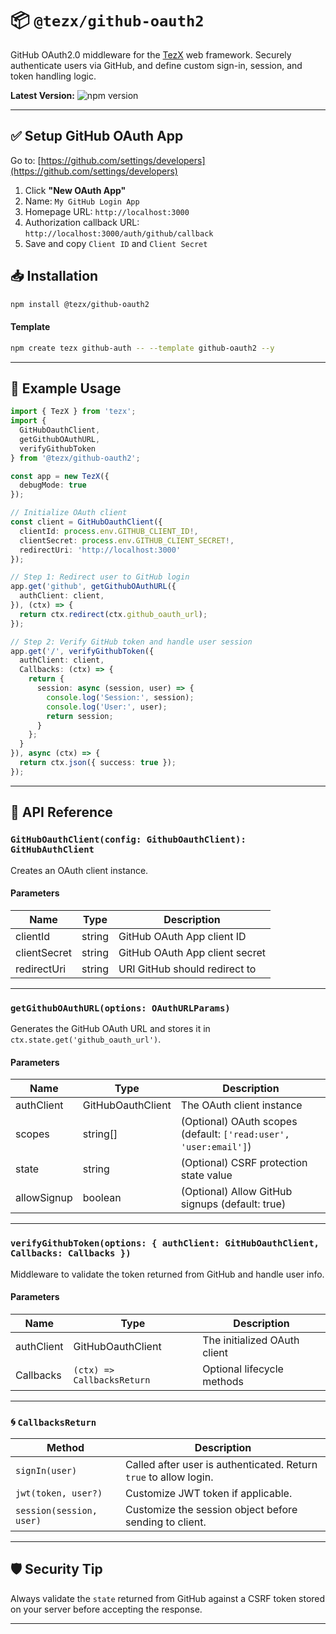 
# 📦 `@tezx/github-oauth2`

GitHub OAuth2.0 middleware for the [TezX](https://github.com/tezxjs/TezX) web framework. Securely authenticate users via GitHub, and define custom sign-in, session, and token handling logic.

**Latest Version:** ![npm version](https://img.shields.io/npm/v/@tezx/github-oauth2.svg)

---

## ✅ Setup GitHub OAuth App

Go to: [https://github.com/settings/developers](https://github.com/settings/developers)

1. Click **"New OAuth App"**
2. Name: `My GitHub Login App`
3. Homepage URL: `http://localhost:3000`
4. Authorization callback URL: `http://localhost:3000/auth/github/callback`
5. Save and copy `Client ID` and `Client Secret`

## 📥 Installation

```bash
npm install @tezx/github-oauth2
```

#### **Template**

```bash
npm create tezx github-auth -- --template github-oauth2 --y
```

---

## 📄 Example Usage

```ts
import { TezX } from 'tezx';
import {
  GitHubOauthClient,
  getGithubOAuthURL,
  verifyGithubToken
} from '@tezx/github-oauth2';

const app = new TezX({
  debugMode: true
});

// Initialize OAuth client
const client = GitHubOauthClient({
  clientId: process.env.GITHUB_CLIENT_ID!,
  clientSecret: process.env.GITHUB_CLIENT_SECRET!,
  redirectUri: 'http://localhost:3000'
});

// Step 1: Redirect user to GitHub login
app.get('github', getGithubOAuthURL({
  authClient: client,
}), (ctx) => {
  return ctx.redirect(ctx.github_oauth_url);
});

// Step 2: Verify GitHub token and handle user session
app.get('/', verifyGithubToken({
  authClient: client,
  Callbacks: (ctx) => {
    return {
      session: async (session, user) => {
        console.log('Session:', session);
        console.log('User:', user);
        return session;
      }
    };
  }
}), async (ctx) => {
  return ctx.json({ success: true });
});
```

---

## 🧩 API Reference

### `GitHubOauthClient(config: GithubOauthClient): GitHubAuthClient`

Creates an OAuth client instance.

#### Parameters

| Name         | Type   | Description                    |
| ------------ | ------ | ------------------------------ |
| clientId     | string | GitHub OAuth App client ID     |
| clientSecret | string | GitHub OAuth App client secret |
| redirectUri  | string | URI GitHub should redirect to  |

---

### `getGithubOAuthURL(options: OAuthURLParams)`

Generates the GitHub OAuth URL and stores it in `ctx.state.get('github_oauth_url')`.

#### Parameters

| Name        | Type              | Description                                                      |
| ----------- | ----------------- | ---------------------------------------------------------------- |
| authClient  | GitHubOauthClient | The OAuth client instance                                        |
| scopes      | string\[]         | (Optional) OAuth scopes (default: `['read:user', 'user:email']`) |
| state       | string            | (Optional) CSRF protection state value                           |
| allowSignup | boolean           | (Optional) Allow GitHub signups (default: true)                  |

---

### `verifyGithubToken(options: { authClient: GitHubOauthClient, Callbacks: Callbacks })`

Middleware to validate the token returned from GitHub and handle user info.

#### Parameters

| Name       | Type                       | Description                  |
| ---------- | -------------------------- | ---------------------------- |
| authClient | GitHubOauthClient          | The initialized OAuth client |
| Callbacks  | `(ctx) => CallbacksReturn` | Optional lifecycle methods   |

---

### 🌀 `CallbacksReturn`

| Method                   | Description                                                       |
| ------------------------ | ----------------------------------------------------------------- |
| `signIn(user)`           | Called after user is authenticated. Return `true` to allow login. |
| `jwt(token, user?)`      | Customize JWT token if applicable.                                |
| `session(session, user)` | Customize the session object before sending to client.            |

---

## 🛡 Security Tip

Always validate the `state` returned from GitHub against a CSRF token stored on your server before accepting the response.

---

